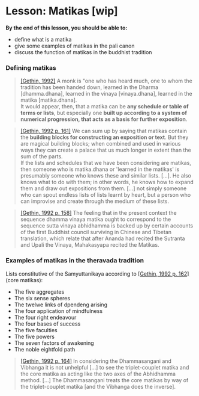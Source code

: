 # Lesson: Matikas [wip]

**By the end of this lesson, you should be able to:**
- define what is a matika
- give some examples of matikas in the pali canon
- discuss the function of matikas in the buddhist tradition


### Defining matikas

> [\[Gethin, 1992\]][@Gethin1992] A monk is "one who has heard much, one to whom the tradition has been handed down, learned in the Dharma [dhamma.dhana], learned in the vinaya [vinaya.dhana], learned in the matika [matika.dhana].  
It would appear, then, that a matika can be **any schedule or table of terms or lists**, but especially one **built up according to a system of numerical progression, that acts as a basis for further exposition**.

> [\[Gethin, 1992 p. 161\]][@Gethin1992] We can sum up by saying that matikas contain the **building blocks for constructing an exposition or text**. But they are magical building blocks; when combined and used in various ways they can create a palace that us much longer in extent than the sum of the parts.  
If the lists and schedules that we have been considering are matikas, then someone who is matika.dhana or 'learned in the matikas' is presumably someone who knows these and similar lists. [...]. He also knows what to do with them; in other words, he knows how to expand them and draw out expositions from them. [...] not simply someone who can spout endless lists of lists learnt by heart, but a person who can improvise and create through the medium of these lists.

> [\[Gethin, 1992 p. 158\]][@Gethin1992] The feeling that in the present context the sequence dhamma vinaya matika ought to correspond to the sequence sutta vinaya abhidhamma is backed up by certain accounts of the first Buddhist council surviving in Chinese and Tibetan translation, which relate that after Ananda had recited the Sutranta and Upali the Vinaya, Mahakasyapa recited the Matikas.


### Examples of matikas in the theravada tradition

Lists constitutive of the Samyuttanikaya according to [\[Gethin, 1992 p. 162\]][@Gethin1992] (core matikas):
- The five aggregates
- The six sense spheres
- The twelwe links of dpendeng arising
- The four application of mindfulness
- The four right endeavour
- The four bases of success
- The five faculties
- The five powers
- The seven factors of awakening
- The noble eightfold path

> [\[Gethin, 1992 p. 164\]][@Gethin1992] In considering the Dhammasangani and Vibhanga it is not unhelpful [...] to see the triplet-couplet matika and the core matika as acting like the two axes of the Abhidhamma method. [...] The Dhammasangani treats the core matikas by way of the triplet-couplet matika [and the Vibhanga does the inverse].



[@Gethin1992]: https://research-information.bristol.ac.uk/en/publications/the-matikas-memorization-mindfulness-and-the-list(87ef71c8-1f15-439f-bc28-9d821dc5fa73).html "Gethin RML. The Matikas: Memorization, Mindfulness and the List. In Gyatso J, editor, In the Mirror of Memory (Reflections on Mindfulness and Remembrance in Indian & Tibetan Buddhism). State University of New York. 1992. p. 149 - 172."
